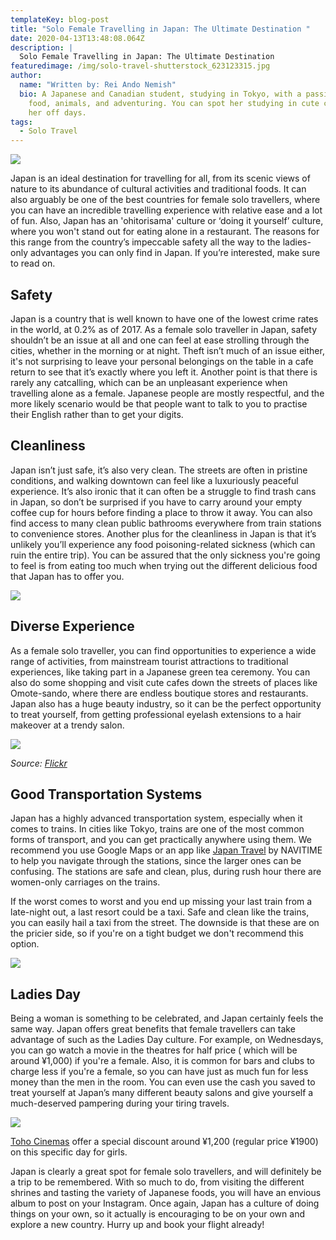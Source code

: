 ```yaml
---
templateKey: blog-post
title: "Solo Female Travelling in Japan: The Ultimate Destination "
date: 2020-04-13T13:48:08.064Z
description: |
  Solo Female Travelling in Japan: The Ultimate Destination 
featuredimage: /img/solo-travel-shutterstock_623123315.jpg
author:
  name: "Written by: Rei Ando Nemish"
  bio: A Japanese and Canadian student, studying in Tokyo, with a passion for
    food, animals, and adventuring. You can spot her studying in cute cafes on
    her off days.
tags:
  - Solo Travel
---
```

![](/img/solo-travel-shutterstock_623123315.jpg)

Japan is an ideal destination for travelling for all, from its scenic views of nature to its abundance of cultural activities and traditional foods. It can also arguably be one of the best countries for female solo travellers, where you can have an incredible travelling experience with relative ease and a lot of fun. Also, Japan has an 'ohitorisama' culture or ‘doing it yourself’ culture, where you won't stand out for eating alone in a restaurant. The reasons for this range from the country’s impeccable safety all the way to the ladies-only advantages you can only find in Japan. If you’re interested, make sure to read on.

## Safety

Japan is a country that is well known to have one of the lowest crime rates in the world, at 0.2% as of 2017. As a female solo traveller in Japan, safety shouldn’t be an issue at all and one can feel at ease strolling through the cities, whether in the morning or at night. Theft isn’t much of an issue either, it's not surprising to leave your personal belongings on the table in a cafe return to see that it’s exactly where you left it. Another point is that there is rarely any catcalling, which can be an unpleasant experience when travelling alone as a female. Japanese people are mostly respectful, and the more likely scenario would be that people want to talk to you to practise their English rather than to get your digits.

## Cleanliness

Japan isn’t just safe, it’s also very clean. The streets are often in pristine conditions, and walking downtown can feel like a luxuriously peaceful experience. It’s also ironic that it can often be a struggle to find trash cans in Japan, so don’t be surprised if you have to carry around your empty coffee cup for hours before finding a place to throw it away. You can also find access to many clean public bathrooms everywhere from train stations to convenience stores. Another plus for the cleanliness in Japan is that it’s unlikely you’ll experience any food poisoning-related sickness (which can ruin the entire trip). You can be assured that the only sickness you're going to feel is from eating too much when trying out the different delicious food that Japan has to offer you.

![](/img/rap-dela-rea-ngmqapxnf_8-unsplash.jpg)

## Diverse Experience

As a female solo traveller, you can find opportunities to experience a wide range of activities, from mainstream tourist attractions to traditional experiences, like taking part in a Japanese green tea ceremony. You can also do some shopping and visit cute cafes down the streets of places like Omote-sando, where there are endless boutique stores and restaurants. Japan also has a huge beauty industry, so it can be the perfect opportunity to treat yourself, from getting professional eyelash extensions to a hair makeover at a trendy salon.

![](/img/39688307565_9df87ba730_c.jpg)

*Source: [Flickr](https://flic.kr/p/23t7X7V)*

## Good Transportation Systems

Japan has a highly advanced transportation system, especially when it comes to trains. In cities like Tokyo, trains are one of the most common forms of transport, and you can get practically anywhere using them. We recommend you use Google Maps or an app like [Japan Travel](https://www.navitime.co.jp/pcstorage/html/japan_travel/english/) by NAVITIME to help you navigate through the stations, since the larger ones can be confusing. The stations are safe and clean, plus, during rush hour there are women-only carriages on the trains.

If the worst comes to worst and you end up missing your last train from a late-night out, a last resort could be a taxi. Safe and clean like the trains, you can easily hail a taxi from the street. The downside is that these are on the pricier side, so if you're on a tight budget we don't recommend this option.

![](/img/topcools-tee-qzqtkvck-us-unsplash.jpg)

## Ladies Day

Being a woman is something to be celebrated, and Japan certainly feels the same way. Japan offers great benefits that female travellers can take advantage of such as the Ladies Day culture. For example, on Wednesdays, you can go watch a movie in the theatres for half price ( which will be around ¥1,000) if you're a female. Also, it is common for bars and clubs to charge less if you're a female, so you can have just as much fun for less money than the men in the room. You can even use the cash you saved to treat yourself at Japan’s many different beauty salons and give yourself a much-deserved pampering during your tiring travels.

![](/img/tohocinemas.jpg)

[Toho Cinemas](https://www.tohotheater.jp/) offer a special discount around ¥1,200 (regular price ¥1900) on this specific day for girls.

Japan is clearly a great spot for female solo travellers, and will definitely be a trip to be remembered. With so much to do, from visiting the different shrines and tasting the variety of Japanese foods, you will have an envious album to post on your Instagram. Once again, Japan has a culture of doing things on your own, so it actually is encouraging to be on your own and explore a new country. Hurry up and book your flight already!